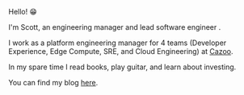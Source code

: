 Hello! 😁

I'm Scott, an engineering manager and lead software engineer .

I work as a platform engineering manager for 4 teams (Developer Experience, Edge Compute, SRE, and Cloud Engineering) at [Cazoo](https://www.cazoo.co.uk/).

In my spare time I read books, play guitar, and learn about investing.

You can find my blog [here](https://scottedwards.tech/).
